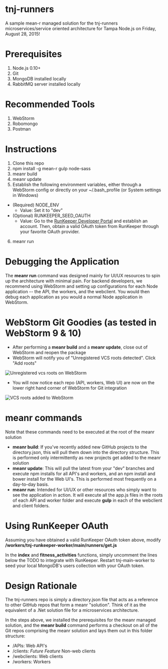 # tnj-runners
A sample mean-r managed solution for the tnj-runners microservices/service oriented architecture for Tampa Node.js on Friday, August 28, 2015!

# Prerequisites
1. Node.js 0.10+
2. Git
3. MongoDB installed locally
4. RabbitMQ server installed locally

# Recommended Tools
1. WebStorm
2. Robomongo
3. Postman

# Instructions
1. Clone this repo
2. npm install -g mean-r gulp node-sass
3. meanr build
4. meanr update
5. Establish the following environment variables, either through a WebStorm config or directly on your ~/.bash_profile (or System settings in Windows)
  * (Required) NODE_ENV
    * Value: Set it to "dev"
  * (Optional) RUNKEEPER_SEED_OAUTH
    * Value: Go to the [RunKeeper Developer Portal](http://runkeeper.com/partner) and establish an account. Then, obtain a valid OAuth token from RunKeeper through your favorite OAuth provider.
6. meanr run

# Debugging the Application
The **meanr run** command was designed mainly for UI/UX resources to spin up the architecture with minimal pain. For backend developers, we recommend using WebStorm and setting up configurations for each Node application -- the API, the workers, and the webclient. You would then debug each application as you would a normal Node application in WebStorm.

# WebStorm Git Goodies (as tested in WebStorm 9 & 10)

* After performing a **meanr build** and a **meanr update**, close out of WebStorm and reopen the package
* WebStorm will notify you of "Unregistered VCS roots detected".  Click "Add roots"

![Unregistered vcs roots on WebStorm](http://i.imgur.com/oqd7rbR.png)

* You will now notice each repo (API, workers, Web UI) are now on the lower right hand corner of WebStorm for Git integration

![VCS roots added to WebStorm](http://i.imgur.com/4LgpjHi.png)

# meanr commands
Note that these commands need to be executed at the root of the meanr solution

* **meanr build**: If you've recently added new GitHub projects to the directory.json, this will pull them down into the directory structure. This is performed only intermittently as new projects get added to the meanr solution
* **meanr update**: This will pull the latest from your "dev" branches and execute npm installs for all API's and workers, and an npm install and bower install for the Web UI's. This is performed most frequently on a day-to-day basis. 
* **meanr run**: Intended for UI/UX or other resources who simply want to see the application in action. It will execute all the app.js files in the roots of each API and worker folder and execute **gulp** in each of the webclient and client folders.

# Using RunKeeper OAuth
Assuming you have obtained a valid RunKeeper OAuth token above, modify **/workers/tnj-runkeeper-worker/main/runners/get.js**  

In the **index** and **fitness_activities** functions, simply uncomment the lines below the TODO to integrate with RunKeeper. Restart tnj-main-worker to seed your local MongoDB's users collection with your OAuth token.

# Design Rationale
The tnj-runners repo is simply a directory.json file that acts as a reference to other GitHub repos that form a meanr "solution". Think of it as the equivalent of a .Net solution file for a microservices architecture.

In the steps above, we installed the prerequisites for the meanr managed solution, and the **meanr build** command performs a checkout on all of the Git repos comprising the meanr solution and lays them out in this folder structure:

* /APIs: Web API's
* /clients: *Future Feature* Non-web clients
* /webclients: Web clients
* /workers: Workers
